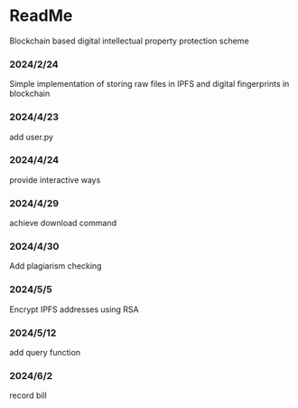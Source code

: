 # ReadMe

Blockchain based digital intellectual property protection scheme

### 2024/2/24
Simple implementation of storing raw files in IPFS and digital fingerprints in blockchain

### 2024/4/23
add user.py

### 2024/4/24
provide interactive ways

### 2024/4/29
achieve download command

### 2024/4/30
Add plagiarism checking

### 2024/5/5
Encrypt IPFS addresses using RSA

### 2024/5/12
add query function

### 2024/6/2
record bill

